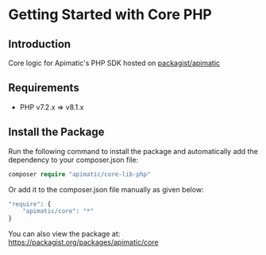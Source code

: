 # Getting Started with Core PHP

## Introduction

Core logic for Apimatic's PHP SDK hosted on [packagist/apimatic](https://packagist.org/packages/apimatic)

## Requirements
- PHP v7.2.x => v8.1.x

## Install the Package

Run the following command to install the package and automatically add the dependency to your composer.json file:

```php
composer require "apimatic/core-lib-php"
```

Or add it to the composer.json file manually as given below:

```php
"require": {
    "apimatic/core": "*"
}
```

You can also view the package at:
https://packagist.org/packages/apimatic/core
